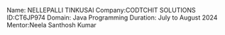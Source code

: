 Name: NELLEPALLI TINKUSAI
Company:CODTCHIT SOLUTIONS
ID:CT6JP974
Domain: Java Programming
Duration: July to August 2024
Mentor:Neela Santhosh Kumar


